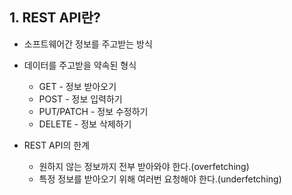 ## 1. REST API란?
* 소프트웨어간 정보를 주고받는 방식
* 데이터를 주고받을 약속된 형식
  * GET - 정보 받아오기
  * POST - 정보 입력하기
  * PUT/PATCH - 정보 수정하기
  * DELETE - 정보 삭제하기

* REST API의 한계
  * 원하지 않는 정보까지 전부 받아와야 한다.(overfetching)
  * 특정 정보를 받아오기 위해 여러번 요청해야 한다.(underfetching)
